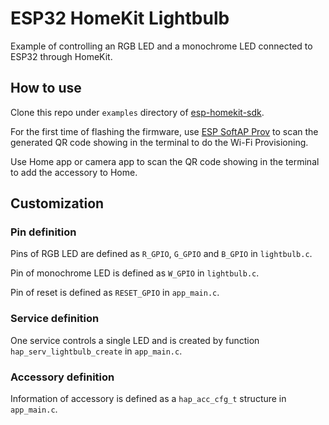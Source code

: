 # ESP32 HomeKit Lightbulb
Example of controlling an RGB LED and a monochrome LED connected to ESP32 through HomeKit.

## How to use
Clone this repo under `examples` directory of [esp-homekit-sdk](https://github.com/espressif/esp-homekit-sdk).

For the first time of flashing the firmware, use [ESP SoftAP Prov](https://apps.apple.com/us/app/esp-softap-provisioning/id1474040630) to scan the generated QR code showing in the terminal to do the Wi-Fi Provisioning.

Use Home app or camera app to scan the QR code showing in the terminal to add the accessory to Home.

## Customization
### Pin definition
Pins of RGB LED are defined as `R_GPIO`, `G_GPIO` and `B_GPIO` in `lightbulb.c`. 

Pin of monochrome LED is defined as `W_GPIO` in `lightbulb.c`.

Pin of reset is defined as `RESET_GPIO` in `app_main.c`.

### Service definition
One service controls a single LED and is created by function `hap_serv_lightbulb_create` in `app_main.c`. 

### Accessory definition
Information of accessory is defined as a `hap_acc_cfg_t` structure in `app_main.c`.